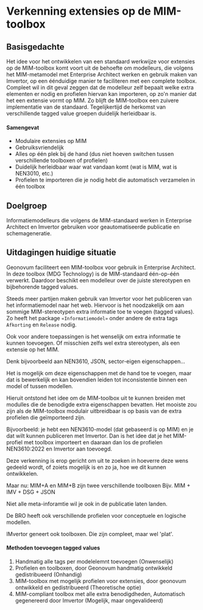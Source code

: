 # Verkenning extensies op de MIM-toolbox

## Basisgedachte
Het idee voor het ontwikkelen van een standaard werkwijze voor extensies op de MIM-toolbox komt voort uit de behoefte om modelleurs, die volgens het MIM-metamodel met Enterprise Architect werken en gebruik maken van Imvertor, op een éénduidige manier te faciliteren met een complete toolbox. 
Compleet wil in dit geval zeggen dat de modelleur zelf bepaalt welke extra elementen er nodig en profielen hiervan kan importeren, op zo'n manier dat het een extensie vormt op MIM. Zo blijft de MIM-toolbox een zuivere implementatie van de standaard. Tegelijkertijd de herkomst van verschillende tagged value groepen duidelijk herleidbaar is. 

#### Samengevat

 - Modulaire extensies op MIM
 - Gebruiksvriendelijk
 - Alles op één plek bij de hand (dus niet hoeven switchen tussen verschillende toolboxen of profielen)
 - Duidelijk herleidbaar waar wat vandaan komt (wat is MIM, wat is NEN3010, etc.)
 - Profielen te importeren die je nodig hebt die automatisch verzamelen in één toolbox

## Doelgroep

Informatiemodelleurs die volgens de MIM-standaard werken in Enterprise Architect en Imvertor gebruiken voor geautomatiseerde publicatie en schemageneratie.

## Uitdagingen huidige situatie

Geonovum faciliteert een MIM-toolbox voor gebruik in Enterprise Architect. In deze toolbox (MDG Technology) is de MIM-standaard één-op-één verwerkt. Daardoor beschikt een modelleur over de juiste stereotypen en bijbehorende tagged values.

Steeds meer partijen maken gebruik van Imvertor voor het publiceren van het informatiemodel naar het web. Hiervoor is het noodzakelijk om aan sommige MIM-stereotypen extra informatie toe te voegen (tagged values). Zo heeft het package `«Informatiemodel»` onder andere de extra tags `Afkorting` en `Release` nodig.

Ook voor andere toepassingen is het wenselijk om extra informatie te kunnen toevoegen. Of misschien zelfs wel extra stereotypen, als een extensie op het MIM. 

Denk bijvoorbeeld aan NEN3610, JSON, sector-eigen eigenschappen... 

Het is mogelijk om deze eigenschappen met de hand toe te voegen, maar dat is bewerkelijk en kan bovendien leiden tot inconsistentie binnen een model of tussen modellen. 

Hieruit ontstond het idee om de MIM-toolbox uit te kunnen breiden met modulles die de benodigde extra eigenschappen bevatten. Het mooiste zou zijn als de MIM-toolbox modulair uitbreidbaar is op basis van de extra profielen die geïmporteerd zijn.

Bijvoorbeeld: je hebt een NEN3610-model (dat gebaseerd is op MIM) en je dat wilt kunnen publiceren met Imvertor. Dan is het idee dat je het MIM-profiel met toolbox importeert en daaraan dan los de profielen NEN3610:2022 en Imvertor aan toevoegd. 

Deze verkenning is erop gericht om uit te zoeken in hoeverre deze wens gedeeld wordt, of zoiets mogelijk is en zo ja, hoe we dit kunnen ontwikkelen.

Maar nu: MIM+A en MIM+B zijn twee verschillende toolboxen
Bijv. MIM + IMV + DSG + JSON

Niet alle meta-inforamtie wil je ook in de publicatie laten landen.

De BRO heeft ook verschillende profielen voor conceptuele en logische modellen.

IMvertor geneert ook toolboxen. Die zijn compleet, maar wel 'plat'.

#### Methoden toevoegen tagged values
 1. Handmatig alle tags per modelelemnt toevoegen (Onwenselijk)
 1. Profielen en toolboxen, door Geonovum handmatig ontwikkeld gedistribueerd (Onhandig)
 1. MIM-toolbox met mogelijk profielen voor extensies, door geonovum ontwikkeld en gedistribueerd (Theoretische optie)
 1. MIM-compliant toolbox met alle extra benodigdheden, Automatisch gegenereerd door Imvertor (Mogelijk, maar ongevalideerd)